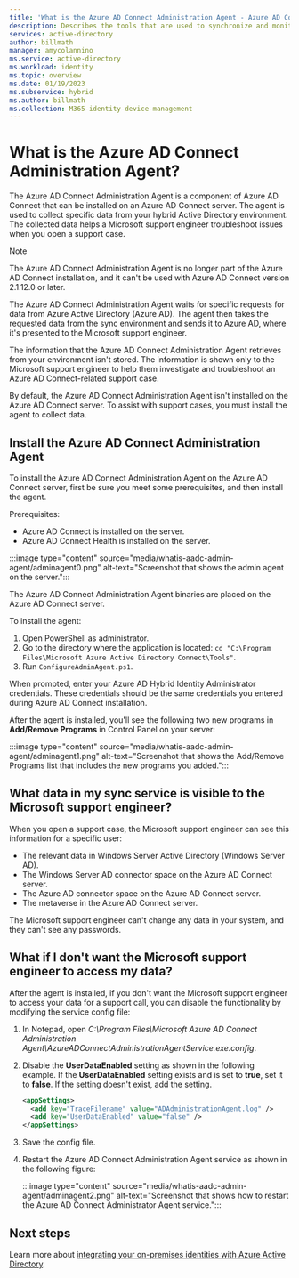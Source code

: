 ```yaml
---
title: 'What is the Azure AD Connect Administration Agent - Azure AD Connect'
description: Describes the tools that are used to synchronize and monitor your on-premises environment with Azure AD.
services: active-directory
author: billmath
manager: amycolannino
ms.service: active-directory
ms.workload: identity
ms.topic: overview
ms.date: 01/19/2023
ms.subservice: hybrid
ms.author: billmath
ms.collection: M365-identity-device-management
---
```


# What is the Azure AD Connect Administration Agent?

The Azure AD Connect Administration Agent is a component of Azure AD Connect that can be installed on an Azure AD Connect server. The agent is used to collect specific data from your hybrid Active Directory environment. The collected data helps a Microsoft support engineer troubleshoot issues when you open a support case.

> [!NOTE]
> The Azure AD Connect Administration Agent is no longer part of the Azure AD Connect installation, and it can't be used with Azure AD Connect version 2.1.12.0 or later.

The Azure AD Connect Administration Agent waits for specific requests for data from Azure Active Directory (Azure AD).  The agent then takes the requested data from the sync environment and sends it to Azure AD, where it's presented to the Microsoft support engineer.

The information that the Azure AD Connect Administration Agent retrieves from your environment isn't stored. The information is shown only to the Microsoft support engineer to help them investigate and troubleshoot an Azure AD Connect-related support case.

By default, the Azure AD Connect Administration Agent isn't installed on the Azure AD Connect server. To assist with support cases, you must install the agent to collect data.

## Install the Azure AD Connect Administration Agent

To install the Azure AD Connect Administration Agent on the Azure AD Connect server, first be sure you meet some prerequisites, and then install the agent.

Prerequisites:

- Azure AD Connect is installed on the server.
- Azure AD Connect Health is installed on the server.

:::image type="content" source="media/whatis-aadc-admin-agent/adminagent0.png" alt-text="Screenshot that shows the admin agent on the server.":::

The Azure AD Connect Administration Agent binaries are placed on the Azure AD Connect server.

To install the agent:

1. Open PowerShell as administrator.
1. Go to the directory where the application is located: `cd "C:\Program Files\Microsoft Azure Active Directory Connect\Tools"`.
1. Run `ConfigureAdminAgent.ps1`.

When prompted, enter your Azure AD Hybrid Identity Administrator credentials. These credentials should be the same credentials you entered during Azure AD Connect installation.

After the agent is installed, you'll see the following two new programs in **Add/Remove Programs** in Control Panel on your server:

:::image type="content" source="media/whatis-aadc-admin-agent/adminagent1.png" alt-text="Screenshot that shows the Add/Remove Programs list that includes the new programs you added.":::

## What data in my sync service is visible to the Microsoft support engineer?

When you open a support case, the Microsoft support engineer can see this information for a specific user:

- The relevant data in Windows Server Active Directory (Windows Server AD).
- The Windows Server AD connector space on the Azure AD Connect server.
- The Azure AD connector space on the Azure AD Connect server.
- The metaverse in the Azure AD Connect server.

The Microsoft support engineer can't change any data in your system, and they can't see any passwords.

## What if I don't want the Microsoft support engineer to access my data?

After the agent is installed, if you don't want the Microsoft support engineer to access your data for a support call, you can disable the functionality by modifying the service config file:

1. In Notepad, open *C:\Program Files\Microsoft Azure AD Connect Administration Agent\AzureADConnectAdministrationAgentService.exe.config*.
1. Disable the **UserDataEnabled** setting as shown in the following example. If the **UserDataEnabled** setting exists and is set to **true**, set it to **false**. If the setting doesn't exist, add the setting.

    ```xml
    <appSettings>
      <add key="TraceFilename" value="ADAdministrationAgent.log" />
      <add key="UserDataEnabled" value="false" />
    </appSettings>
    ```

1. Save the config file.
1. Restart the Azure AD Connect Administration Agent service as shown in the following figure:

   :::image type="content" source="media/whatis-aadc-admin-agent/adminagent2.png" alt-text="Screenshot that shows how to restart the Azure AD Connect Administrator Agent service.":::

## Next steps

Learn more about [integrating your on-premises identities with Azure Active Directory](../whatis-hybrid-identity.md).
